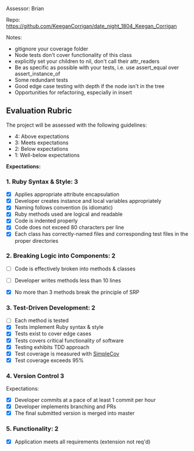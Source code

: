 Assessor: Brian 

Repo: https://github.com/KeeganCorrigan/date_night_1804_Keegan_Corrigan

Notes: 

* gitignore your coverage folder
* Node tests don't cover functionality of this class
* explicitly set your children to nil, don't call their attr_readers
* Be as specific as possible with your tests, i.e. use assert_equal over assert_instance_of
* Some redundant tests
* Good edge case testing with depth if the node isn't in the tree
* Opportunities for refactoring, especially in insert

## Evaluation Rubric

The project will be assessed with the following guidelines:

* 4: Above expectations
* 3: Meets expectations
* 2: Below expectations
* 1: Well-below expectations

**Expectations:**

### 1. Ruby Syntax & Style: 3

- [x] Applies appropriate attribute encapsulation  
- [x] Developer creates instance and local variables appropriately
- [x] Naming follows convention (is idiomatic)
- [x] Ruby methods used are logical and readable
- [x] Code is indented properly
- [x] Code does not exceed 80 characters per line
- [x] Each class has correctly-named files and corresponding test files in the proper directories

### 2. Breaking Logic into Components: 2

- [ ] Code is effectively broken into methods & classes 
- [ ] Developer writes methods less than 10 lines 
- [x] No more than 3 methods break the principle of SRP 


### 3. Test-Driven Development: 2

- [ ] Each method is tested  
- [x] Tests implement Ruby syntax & style  
- [x] Tests exist to cover edge cases
- [x] Tests covers critical functionality of software
- [x] Testing exhibits TDD approach
- [x] Test coverage is measured with [SimpleCov](https://github.com/colszowka/simplecov)
- [x] Test coverage exceeds 95%

### 4. Version Control 3

Expectations:

- [x] Developer commits at a pace of at least 1 commit per hour
- [x] Developer implements branching and PRs
- [x] The final submitted version is merged into master

### 5. Functionality: 2

- [x] Application meets all requirements (extension not req'd)
